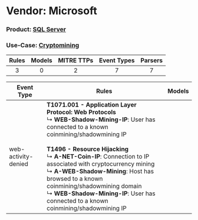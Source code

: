 Vendor: Microsoft
=================
### Product: [SQL Server](../ds_microsoft_sql_server.md)
### Use-Case: [Cryptomining](../../../../UseCases/uc_cryptomining.md)

| Rules | Models | MITRE TTPs | Event Types | Parsers |
|:-----:|:------:|:----------:|:-----------:|:-------:|
|   3   |   0    |     2      |      7      |    7    |

| Event Type          | Rules    | Models |
| ---- | ---- | ------ |
| web-activity-denied | <b>T1071.001 - Application Layer Protocol: Web Protocols</b><br> ↳ <b>WEB-Shadow-Mining-IP</b>: User has connected to a known coinmining/shadowmining IP<br><br><b>T1496 - Resource Hijacking</b><br> ↳ <b>A-NET-Coin-IP</b>: Connection to IP associated with cryptocurrency mining<br> ↳ <b>A-WEB-Shadow-Mining</b>: Host has browsed to a known coinmining/shadowmining domain<br> ↳ <b>WEB-Shadow-Mining-IP</b>: User has connected to a known coinmining/shadowmining IP |        |